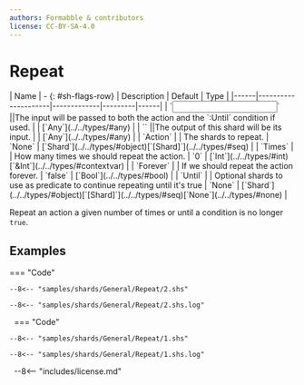 ```yaml
---
authors: Formabble & contributors
license: CC-BY-SA-4.0
---
```



# Repeat

<div class="sh-parameters" markdown="1">
| Name | - {: #sh-flags-row} | Description | Default | Type |
|------|---------------------|-------------|---------|------|
| `<input>` ||The input will be passed to both the action and the `:Until` condition if used. | | [`Any`](../../types/#any) |
| `<output>` ||The output of this shard will be its input. | | [`Any`](../../types/#any) |
| `Action` |  | The shards to repeat. | `None` | [`Shard`](../../types/#object)[`[Shard]`](../../types/#seq) |
| `Times` |  | How many times we should repeat the action. | `0` | [`Int`](../../types/#int)[`&Int`](../../types/#contextvar) |
| `Forever` |  | If we should repeat the action forever. | `false` | [`Bool`](../../types/#bool) |
| `Until` |  | Optional shards to use as predicate to continue repeating until it's true | `None` | [`Shard`](../../types/#object)[`[Shard]`](../../types/#seq)[`None`](../../types/#none) |

</div>

Repeat an action a given number of times or until a condition is no longer `true`.

## Examples

=== "Code"

  ```x86asm linenums="1"
  --8<-- "samples/shards/General/Repeat/2.shs"
  ```

  ```
  --8<-- "samples/shards/General/Repeat/2.shs.log"
  ```
&nbsp;
=== "Code"

  ```x86asm linenums="1"
  --8<-- "samples/shards/General/Repeat/1.shs"
  ```

  ```
  --8<-- "samples/shards/General/Repeat/1.shs.log"
  ```
&nbsp;
--8<-- "includes/license.md"

